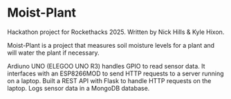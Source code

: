# Moist-Plant
Hackathon project for Rockethacks 2025. Written by Nick Hills &amp; Kyle Hixon.

Moist-Plant is a project that measures soil moisture levels for a plant and will water the plant if necessary.

Ardiuno UNO (ELEGOO UNO R3) handles GPIO to read sensor data.
It interfaces with an ESP8266MOD to send HTTP requests to a server running on a laptop.
Built a REST API with Flask to handle HTTP requests on the laptop.
Logs sensor data in a MongoDB database.
